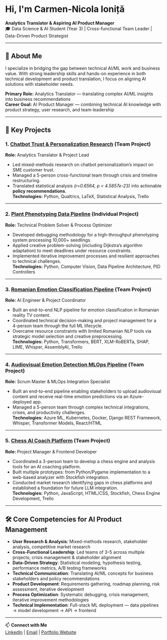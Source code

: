 # Hi, I'm Carmen-Nicola Ioniță  

**Analytics Translator & Aspiring AI Product Manager**  
🎓 Data Science & AI Student (Year 3) | Cross-functional Team Leader | Data-Driven Product Strategist  

---

## 📌 About Me  
I specialize in bridging the gap between technical AI/ML work and business value. With strong leadership skills and hands-on experience in both technical development and product translation, I focus on aligning AI solutions with stakeholder needs.  

**Primary Role:** Analytics Translator — translating complex AI/ML insights into business recommendations  
**Career Goal:** AI Product Manager — combining technical AI knowledge with product strategy, user research, and team leadership  

---

## 🚀 Key Projects  

### 1. [Chatbot Trust & Personalization Research](https://github.com/BredaUniversityADSAI/2024-25a-fai2-adsai-NicolaIonita230632/tree/main) (Team Project)  
**Role:** Analytics Translator & Project Lead  
- Led mixed-methods research on chatbot personalization’s impact on SME customer trust.  
- Managed a 5-person cross-functional team through crisis and timeline restructuring.  
- Translated statistical analysis *(r=0.6564, p < 4.5857e-23)* into actionable **policy recommendations**.  
**Technologies:** Python, Qualtrics, LaTeX, Statistical Analysis, Trello  

---

### 2. [Plant Phenotyping Data Pipeline](https://github.com/BredaUniversityADSAI/2024-25b-fai2-adsai-NicolaIonita230632/tree/main) (Individual Project)  
**Role:** Technical Problem Solver & Process Optimizer  
- Developed debugging methodology for a high-throughput phenotyping system processing 10,000+ seedlings.  
- Applied creative problem-solving (including Dijkstra’s algorithm adaptation) to meet deadlines under resource constraints.  
- Implemented iterative improvement processes and resilient approaches to technical challenges.  
**Technologies:** Python, Computer Vision, Data Pipeline Architecture, PID Controllers  

---

### 3. [Romanian Emotion Classification Pipeline](https://github.com/BredaUniversityADSAI/2024-25c-fai2-adsai-NicolaIonita230632) (Team Project)  
**Role:** AI Engineer & Project Coordinator  
- Built an end-to-end NLP pipeline for emotion classification in Romanian reality TV content.  
- Coordinated technical decision-making and project management for a 4-person team through the full ML lifecycle.  
- Overcame resource constraints with limited Romanian NLP tools via strategic model selection and creative preprocessing.  
**Technologies:** Python, Transformers, BERT, XLM-RoBERTa, SHAP, LIME, Whisper, AssemblyAI, Trello  

---

### 4. [Audiovisual Emotion Detection MLOps Pipeline](https://github.com/BredaUniversityADSAI/2024-25d-fai2-adsai-NicolaIonita230632) (Team Project)  
**Role:** Scrum Master & MLOps Integration Specialist  
- Built an end-to-end pipeline enabling stakeholders to upload audiovisual content and receive real-time emotion predictions via an Azure-deployed app.  
- Managed a 5-person team through complex technical integrations, crises, and productivity challenges.  
**Technologies:** Azure ML, Kubernetes, Docker, Django REST Framework, Whisper, Transformer Models, React/HTML  

---

### 5. [Chess AI Coach Platform](https://github.com/LouieDaans232345/chess-platform) (Team Project)  
**Role:** Project Manager & Frontend Developer  
- Coordinated a 3-person team to develop a chess engine and analysis tools for an AI coaching platform.  
- Built multiple prototypes: from Python/Pygame implementation to a web-based analyzer with Stockfish integration.  
- Conducted market research identifying gaps in chess platforms and established a foundation for future LLM integration.  
**Technologies:** Python, JavaScript, HTML/CSS, Stockfish, Chess Engine Development, Trello  

---

## 🛠️ Core Competencies for AI Product Management  

- **User Research & Analysis**: Mixed-methods research, stakeholder analysis, competitive market research  
- **Cross-Functional Leadership**: Led teams of 3–5 across multiple projects; crisis management & stakeholder alignment  
- **Data-Driven Strategy**: Statistical modeling, hypothesis testing, performance metrics, A/B testing frameworks  
- **Technical Communication**: Translating AI/ML concepts for business stakeholders and policy recommendations  
- **Product Development**: Requirements gathering, roadmap planning, risk assessment, iterative development  
- **Process Optimization**: Systematic debugging, crisis management, iterative improvement methodologies  
- **Technical Implementation**: Full-stack ML deployment — data pipelines → model development → API → frontend  

---

📫 **Connect with Me**  
[LinkedIn](https://www.linkedin.com/in/carmen-nicola-ioni%C8%9B%C4%83-415b822a0/) | [Email](carmennikola@gmail.com) | [Portfolio Website](https://nicola-ionita-portofolio.lovable.app/)  
